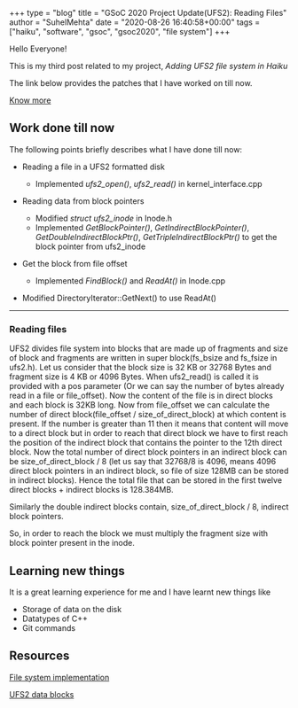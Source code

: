 +++
type = "blog"
title = "GSoC 2020 Project Update(UFS2): Reading Files"
author = "SuhelMehta"
date = "2020-08-26 16:40:58+00:00"
tags = ["haiku", "software", "gsoc", "gsoc2020", "file system"]
+++

Hello Everyone!

This is my third post related to my project, *Adding UFS2 file system in Haiku*

The link below provides the patches that I have worked on till now. 

[Know more](https://review.haiku-os.org/q/owner:suhelmehta%2540outlook.com)

## Work done till now
The following points briefly describes what I have done till now:

- Reading a file in a UFS2 formatted disk
    - Implemented *ufs2_open()*, *ufs2_read()* in kernel_interface.cpp

- Reading data from block pointers
    - Modified *struct ufs2_inode* in Inode.h
    - Implemented *GetBlockPointer()*, *GetIndirectBlockPointer()*, *GetDoubleIndirectBlockPtr()*, *GetTripleIndirectBlockPtr()* to get the block pointer from ufs2_inode

- Get the block from file offset
    - Implemented *FindBlock()* and *ReadAt()* in Inode.cpp

- Modified DirectoryIterator::GetNext() to use ReadAt()

---

### Reading files

UFS2 divides file system into blocks that are made up of fragments and size of block and fragments are written in super block(fs_bsize and fs_fsize in ufs2.h). Let us consider that the block size is 32 KB or 32768 Bytes and fragment size is 4 KB or 4096 Bytes. When ufs2_read() is called it is provided with a pos parameter (Or we can say the number of bytes already read in a file or file_offset). Now the content of the file is in direct blocks and each block is 32KB long. Now from file_offset we can calculate the number of direct block(file_offset / size_of_direct_block) at which content is present. If the number is greater than 11 then it means that content will move to a direct block but in order to reach that direct block we have to first reach the position of the indirect block that contains the pointer to the 12th direct block. Now the total number of direct block pointers in an indirect block can be  size_of_direct_block / 8 (let us say that 32768/8 is 4096, means 4096 direct block pointers in an indirect block, so file of size 128MB can be stored in indirect blocks). Hence the total file that can be stored in the first twelve direct blocks + indirect blocks is 128.384MB.

Similarly the double indirect blocks contain, size_of_direct_block / 8, indirect block pointers.

So, in order to reach the block we must multiply the fragment size with block pointer present in the inode.

## Learning new things

It is a great learning experience for me and I have learnt new things like

- Storage of data on the disk
- Datatypes of C++
- Git commands

## Resources

[File system implementation](http://www.cs.cornell.edu/courses/cs4410/2016su/slides/lecture18.pdf)

[UFS2 data blocks](https://cs.nyu.edu/courses/spring09/V22.0202-002/lectures/lecture-24.html)
